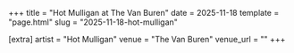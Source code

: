 +++
title = "Hot Mulligan at The Van Buren"
date = 2025-11-18
template = "page.html"
slug = "2025-11-18-hot-mulligan"

[extra]
artist = "Hot Mulligan"
venue = "The Van Buren"
venue_url = ""
+++
